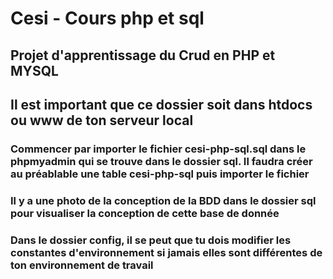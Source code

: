 # Cesi - Cours php et sql #

## Projet d'apprentissage du Crud en PHP et MYSQL ##

## Il est important que ce dossier soit dans htdocs ou www de ton serveur local ##

### Commencer par importer le fichier cesi-php-sql.sql dans le phpmyadmin qui se trouve dans le dossier sql. Il faudra créer au préablable une table cesi-php-sql puis importer le fichier ### 

### Il y a une photo de la conception de la BDD dans le dossier sql pour visualiser la conception de cette base de donnée ###

### Dans le dossier config, il se peut que tu dois modifier les constantes d'environnement si jamais elles sont différentes de ton environnement de travail ###